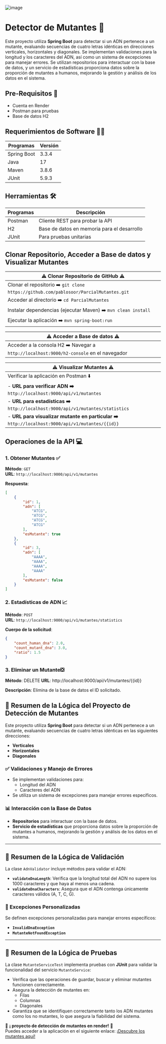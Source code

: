 ![image](https://github.com/user-attachments/assets/9401013a-7e0a-4524-86c4-943d32decbf7)

#  Detector de Mutantes 🧲

Este proyecto utiliza **Spring Boot** para detectar si un ADN pertenece a un mutante, evaluando secuencias de cuatro letras idénticas en direcciones verticales, horizontales y diagonales. Se implementan validaciones para la longitud y los caracteres del ADN, así como un sistema de excepciones para manejar errores. Se utilizan repositorios para interactuar con la base de datos, y un servicio de estadísticas proporciona datos sobre la proporción de mutantes a humanos, mejorando la gestión y análisis de los datos en el sistema.



## Pre-Requisitos 🛜

- Cuenta en Render
- Postman para pruebas
- Base de datos H2

## Requerimientos de Software 🧑‍💻

| Programas                | Versión |
|--------------------------|---------|
| Spring Boot              | 3.3.4   |
| Java                     | 17      |
| Maven                    | 3.8.6   |
| JUnit                    | 5.9.3   |

## Herramientas 🛠️

| Programas                | Descripción                               |
|--------------------------|-------------------------------------------|
| Postman                  | Cliente REST para probar la API          |
| H2                       | Base de datos en memoria para el desarrollo  |
| JUnit                    | Para pruebas unitarias                    |

## Clonar Repositorio, Acceder a Base de datos y Visualizar Mutantes

| ⚠️ Clonar Repositorio de GitHub ⚠️ |
|------------------------------------|
| Clonar el repositorio ➡️ `git clone https://github.com/pablosoor/ParcialMutantes.git` |
| Acceder al directorio ➡️ `cd ParcialMutantes` |
| Instalar dependencias (ejecutar Maven) ➡️ `mvn clean install` |
| Ejecutar la aplicación ➡️ `mvn spring-boot:run` |


| ⚠️ Acceder a Base de datos ⚠️ |
|-----------------------------------|
| Acceder a la consola H2 ➡️ Navegar a `http://localhost:9000/h2-console` en el navegador |


| ⚠️ Visualizar Mutantes ⚠️ |
|-------------------------------|
| Verificar la aplicación en Postman ⬇️ |
| - **URL para verificar ADN ➡️** `http://localhost:9000/api/v1/mutantes` |
| - **URL para estadísticas ➡️** `http://localhost:9000/api/v1/mutantes/statistics` |
| - **URL para visualizar mutante en particular ➡️** `http://localhost:9000/api/v1/mutantes/{{id}}` |




## Operaciones de la API 💻

### **1. Obtener Mutantes** ✅
**Método**: `GET`  
**URL**: `http://localhost:9000/api/v1/mutantes`  

**Respuesta**:
```json
[
    {
        "id": 1,
        "adn": [
            "ATCG",
            "ATCG",
            "ATCG",
            "ATCG"
        ],
        "esMutante": true
    },
    {
        "id": 3,
        "adn": [
            "AAAA",
            "AAAA",
            "AAAA",
            "AAAA"
        ],
        "esMutante": false
    }
]
```

### **2. Estadísticas de ADN** 📈
**Método**: `POST`  
**URL**: `http://localhost:9000/api/v1/mutantes/statistics`  

**Cuerpo de la solicitud**:
```json
{
    "count_human_dna": 2.0, 
    "count_mutant_dna": 3.0, 
    "ratio": 1.5
}
```

### **3. Eliminar un Mutante**❎
**Método**: DELETE
**URL**: http://localhost:9000/api/v1/mutantes/{{id}}

**Descripción**: Elimina de la base de datos el ID solicitado.

## 🧠 Resumen de la Lógica del Proyecto de Detección de Mutantes

Este proyecto utiliza **Spring Boot** para detectar si un ADN pertenece a un mutante, evaluando secuencias de cuatro letras idénticas en las siguientes direcciones:

- **Verticales**
- **Horizontales**
- **Diagonales**

### ✅ Validaciones y Manejo de Errores

- Se implementan validaciones para:
  - Longitud del ADN
  - Caracteres del ADN
- Se utiliza un sistema de excepciones para manejar errores específicos.

### 📊 Interacción con la Base de Datos

- **Repositorios** para interactuar con la base de datos.
- **Servicio de estadísticas** que proporciona datos sobre la proporción de mutantes a humanos, mejorando la gestión y análisis de los datos en el sistema.

---

## 📏 Resumen de la Lógica de Validación

La clase `AdnValidator` incluye métodos para validar el ADN:

- **`validateDnaLength`**: Verifica que la longitud total del ADN no supere los 1000 caracteres y que haya al menos una cadena.
- **`validateDnaCharacters`**: Asegura que el ADN contenga únicamente caracteres válidos (A, T, C, G).

### 🚫 Excepciones Personalizadas

Se definen excepciones personalizadas para manejar errores específicos:

- **`InvalidDnaException`**
- **`MutanteNotFoundException`**

---

## 🧪 Resumen de la Lógica de Pruebas

La clase `MutanteServiceTest` implementa pruebas con **JUnit** para validar la funcionalidad del servicio `MutanteService`:

- Verifica que las operaciones de guardar, buscar y eliminar mutantes funcionen correctamente.
- Asegura la detección de mutantes en:
  - Filas
  - Columnas
  - Diagonales
- Garantiza que se identifiquen correctamente tanto los ADN mutantes como los no mutantes, lo que asegura la fiabilidad del sistema.

🌟 **¡ proyecto de detección de mutantes en render!** 🌟  
Puedes acceder a la aplicación en el siguiente enlace: [¡Descubre los mutantes aquí!](https://mutantesdetector.onrender.com)

